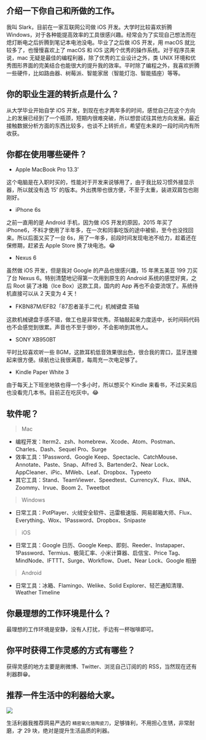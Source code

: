 ## 介绍一下你自己和所做的工作。

我叫 Slark，目前在一家互联网公司做 iOS 开发。大学时比较喜欢折腾 Windows，对于各种能提高效率的工具很感兴趣。经常会为了实现自己想法而在熄灯断电之后折腾到笔记本电池没电。毕业了之后做 iOS 开发，用 macOS 就比较多了，也慢慢喜欢上了 macOS  和 iOS 这两个优秀的操作系统。对于程序员来说，mac 无疑是最佳的编程利器，除了优秀的工业设计之外，类 UNIX 环境和优秀图形界面的完美结合也能很大的提升我的效率。平时除了编程之外，我喜欢折腾一些硬件，比如路由器、树莓派、智能家居（智能灯泡、智能插座）等等。

## 你的职业生涯的转折点是什么？

从大学毕业开始自学 iOS 开发，到现在也才两年多的时间，感觉自己在这个方向上的发展已经到了一个瓶颈，短期内很难突破，所以想尝试往其他方向发展。最近接触数据分析方面的东西比较多，也谈不上转折点，希望在未来的一段时间内有所收获。

## 你都在使用哪些硬件？

- Apple MacBook Pro 13.3’

这个电脑是在入职时买的，性能对于开发来说够用了，由于我比较习惯外接显示器，所以就没有选 15’ 的版本。外出携带也很方便，不至于太重，装进双肩包也刚刚好。

- iPhone 6s

之前一直用的是 Android 手机，因为做 iOS 开发的原因，2015 年买了 iPhone6，不料才使用了半年多，在一次和同事吃饭的途中被偷，至今也没找回来。所以后面又买了一台 6s，用了一年多，前段时间发现电池不给力，趁着还在保修期，赶紧去 Apple Store 换了块电池。😂

- Nexus 6

虽然做 iOS 开发，但是我对 Google 的产品也很感兴趣，15 年黑五美亚 199 刀买了台 Nexus 6。特别清楚地记得第一次用到原生的 Android 系统的感觉好爽，之后 Root 装了冰箱（Ice Box）这款工具，国内的 App 再也不会耍流氓了。系统待机直接可以从 2 天变为 4 天！

- FKBN87M/EFB2「87忍者圣手二代」机械键盘 茶轴

这款机械键盘手感不错，做工也是非常优秀。茶轴敲起来力度适中，长时间码代码也不会感觉到很累。声音也不至于很吵，不会影响到其他人。

- SONY XB950BT

平时比较喜欢听一些 BGM，这款耳机低音效果很出色，很合我的胃口，蓝牙连接起来很方便。续航也让我很满意，每周充一次电足够了。

- Kindle Paper White 3

由于每天上下班坐地铁也得一个多小时，所以想买个 Kindle 来看书，不过买来后也没看完几本书。目前正在吃灰中。😂

## 软件呢？

> Mac

- 编程开发：Iterm2、zsh、homebrew、Xcode、Atom、Postman、Charles、Dash、Sequel Pro、Surge
- 效率工具：1Password、Google Keep、Spectacle、CatchMouse、Annotate、Paste、Snap、Alfred 3、Bartender2、Near Lock、AppCleaner、iPic、MWeb、Leaf、Dropbox、Typeeto
- 其它工具：Stand、TeamViewer、Speedtest、CurrencyX、Flux、IINA、Zoommy、Irvue、Boom 2、Tweetbot

> Windows

- 日常工具：PotPlayer、火绒安全软件、迅雷极速版、网易邮箱大师、Flux、Everything、Wox、1Password、Dropbox、Snipaste

> iOS

- 日常工具：Google 日历、Google Keep、即刻、Reeder、Instapaper、1Password、Termius、极简汇率、小米计算器、启信宝、Price Tag、MindNode、IFTTT、Surge、Workflow、Duet、Near Lock、Google 相册

> Android

- 日常工具：冰箱、Flamingo、Welike、Solid Explorer、轻芒通知清理、Weather Timeline

## 你最理想的工作环境是什么？

最理想的工作环境是安静，没有人打扰，手边有一杯咖啡即可。

## 你平时获得工作灵感的方式有哪些？

获得灵感的地方主要是刷微博、Twitter、浏览自己订阅的的 RSS，当然现在还有利器群😁。

## 推荐一件生活中的利器给大家。

![](https://oj44a8qm0.qnssl.com/14904554887297.jpg)

生活利器我推荐网易严选的 `精密氧化锆陶瓷刀`，足够锋利，不用担心生锈，非常耐磨，才 29 块，绝对是提升生活品质的利器。

